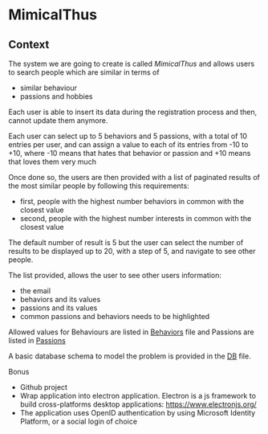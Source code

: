 # MimicalThus

## Context  

The system we are going to create is called *MimicalThus* and allows users to search people which are similar in terms of 
- similar behaviour
- passions and hobbies

Each user is able to insert its data during the registration process and then, cannot update them anymore.

Each user can select up to 5 behaviors and 5 passions, with a total of 10 entries per user, and can assign a value to each of its entries from -10 to +10, where -10 means that hates that behavior or passion and +10 means that loves them very much

Once done so, the users are then provided with a list of paginated results of the most similar people by following this requirements:
- first, people with the highest number behaviors in common with the closest value
- second, people with the highest number interests in common with the closest value

The default number of result is 5 but the user can select the number of results to be displayed up to 20, with a step of 5, and navigate to see other people.

The list provided, allows the user to see other users information:
- the email
- behaviors and its values
- passions and its values
- common passions and behaviors needs to be highlighted

Allowed values for Behaviours are listed in [Behaviors](Behaviours.md) file and Passions are listed in [Passions](Passions.md)

A basic database schema to model the problem is provided in the [DB](DB.md) file.

Bonus 
- Github project
- Wrap application into electron application. Electron is a js framework to build cross-platforms desktop applications: https://www.electronjs.org/
- The application uses OpenID authentication by using Microsoft Identity Platform, or a social login of choice
